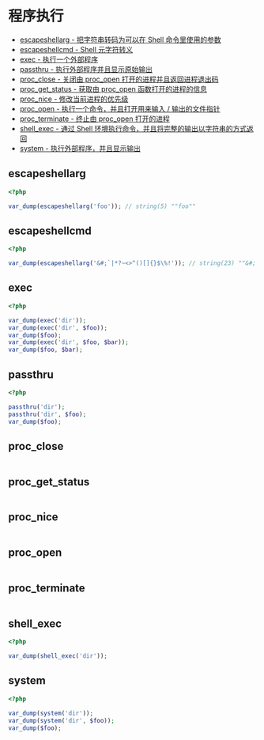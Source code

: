 # 程序执行

* [escapeshellarg - 把字符串转码为可以在 Shell 命令里使用的参数](#escapeshellarg)
* [escapeshellcmd - Shell 元字符转义](#escapeshellcmd)
* [exec - 执行一个外部程序](#exec)
* [passthru - 执行外部程序并且显示原始输出](#passthru)
* [proc_close - 关闭由 proc_open 打开的进程并且返回进程退出码](#procclose)
* [proc_get_status - 获取由 proc_open 函数打开的进程的信息](#procgetstatus)
* [proc_nice - 修改当前进程的优先级](#procnice)
* [proc_open - 执行一个命令，并且打开用来输入 / 输出的文件指针](#procopen)
* [proc_terminate - 终止由 proc_open 打开的进程](#procterminate)
* [shell_exec - 通过 Shell 环境执行命令，并且将完整的输出以字符串的方式返回](#shellexec)
* [system - 执行外部程序，并且显示输出](#system)

## escapeshellarg

```php
<?php

var_dump(escapeshellarg('foo')); // string(5) ""foo""

```

## escapeshellcmd

```php
<?php

var_dump(escapeshellarg('&#;`|*?~<>^()[]{}$\%!')); // string(23) ""&#;`|*?~<>^()[]{}$\  ""

```

## exec

```php
<?php

var_dump(exec('dir'));
var_dump(exec('dir', $foo));
var_dump($foo);
var_dump(exec('dir', $foo, $bar));
var_dump($foo, $bar);

```

## passthru

```php
<?php

passthru('dir');
passthru('dir', $foo);
var_dump($foo);

```

## proc_close

```php

```

## proc_get_status

```php

```

## proc_nice

```php

```

## proc_open

```php

```

## proc_terminate

```php

```

## shell_exec

```php
<?php

var_dump(shell_exec('dir'));

```

## system

```php
<?php

var_dump(system('dir'));
var_dump(system('dir', $foo));
var_dump($foo);

```

